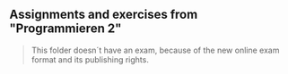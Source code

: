 ## Assignments and exercises from "Programmieren 2"
> This folder doesn´t have an exam, because of the new online exam format and its publishing rights.
